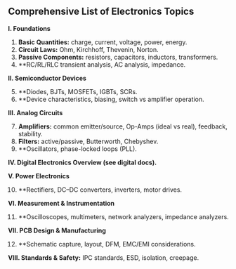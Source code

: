 ## Comprehensive List of Electronics Topics

**I. Foundations**

1.  **Basic Quantities:** charge, current, voltage, power, energy.
2.  **Circuit Laws:** Ohm, Kirchhoff, Thevenin, Norton.
3.  **Passive Components:** resistors, capacitors, inductors, transformers.
4.  **RC/RL/RLC transient analysis, AC analysis, impedance.

**II. Semiconductor Devices**

5.  **Diodes, BJTs, MOSFETs, IGBTs, SCRs.
6.  **Device characteristics, biasing, switch vs amplifier operation.

**III. Analog Circuits**

7.  **Amplifiers:** common emitter/source, Op-Amps (ideal vs real), feedback, stability.
8.  **Filters:** active/passive, Butterworth, Chebyshev.
9.  **Oscillators, phase-locked loops (PLL).

**IV. Digital Electronics Overview (see digital docs).**

**V. Power Electronics**

10. **Rectifiers, DC–DC converters, inverters, motor drives.

**VI. Measurement & Instrumentation**

11. **Oscilloscopes, multimeters, network analyzers, impedance analyzers.

**VII. PCB Design & Manufacturing**

12. **Schematic capture, layout, DFM, EMC/EMI considerations.

**VIII. Standards & Safety:** IPC standards, ESD, isolation, creepage.
